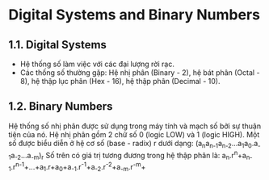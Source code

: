 # Digital Systems and Binary Numbers

## 1.1. Digital Systems
* Hệ thống số làm việc với các đại lượng rời rạc.
* Các thống số thường gặp: Hệ nhị phân (Binary - 2), hệ bát phân (Octal - 8), hệ thập lục phân (Hex - 16), hệ thập phân (Decimal - 10).
## 1.2. Binary Numbers
Hệ thống số nhị phân được sử dụng trong máy tính và mạch số bởi sự thuận tiện của nó.<space></space>
Hệ nhị phân gồm 2 chữ số 0 (logic LOW) và 1 (logic HIGH).<space></space>
Một số được biểu diễn ở hệ cơ số (base - radix) r dưới dạng:<space></space>
(a<sub>n</sub>a<sub>n-1</sub>a<sub>n-2</sub>...a<sub>1</sub>a<sub>0</sub>.a<sub>-1</sub>a<sub>-2</sub>...a<sub>-m</sub>)<sub>r</sub>
Số trên có giá trị tương đương trong hệ thập phân là:<space></space>
a<sub>n</sub>.r<sup>n</sup>+a<sub>n-1</sub>.r<sup>n-1</sup>+...+a<sub>1</sub>.r+a<sub>0</sub>+a<sub>-1</sub>.r<sup>-1</sup>+a<sub>-2</sub>.r<sup>-2</sup>+a<sub>-m</sub>.r<sup>-m</sup>+

